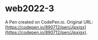 # web2022-3

A Pen created on CodePen.io. Original URL: [https://codepen.io/890712/pen/Jjpxjgx](https://codepen.io/890712/pen/Jjpxjgx).

